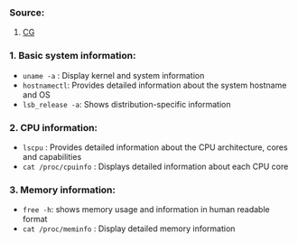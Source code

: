 
### Source:
1. [CG](https://chat.openai.com/share/5d0d0db7-f63f-4eaf-a0c5-428cb417ad30)

### 1. Basic system information:
* `uname -a` : Display kernel and system information
* `hostnamectl`: Provides detailed information about the system hostname and OS
* `lsb_release -a`: Shows distribution-specific information

### 2. CPU information:
* `lscpu` : Provides detailed information about the CPU architecture, cores and capabilities
* `cat /proc/cpuinfo` : Displays detailed information about each CPU core

### 3. Memory information:
* `free -h`: shows memory usage and information in human readable format
* `cat /proc/meminfo` : Display detailed memory information


